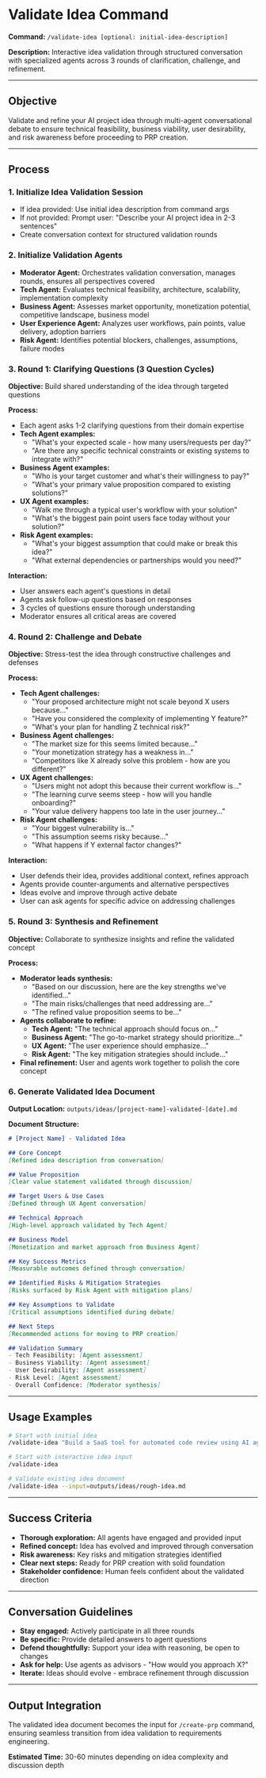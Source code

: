 # Validate Idea Command

**Command:** `/validate-idea [optional: initial-idea-description]`

**Description:** Interactive idea validation through structured conversation with specialized agents across 3 rounds of clarification, challenge, and refinement.

---

## Objective
Validate and refine your AI project idea through multi-agent conversational debate to ensure technical feasibility, business viability, user desirability, and risk awareness before proceeding to PRP creation.

---

## Process

### 1. Initialize Idea Validation Session
- If idea provided: Use initial idea description from command args
- If not provided: Prompt user: "Describe your AI project idea in 2-3 sentences"
- Create conversation context for structured validation rounds

### 2. Initialize Validation Agents
- **Moderator Agent:** Orchestrates validation conversation, manages rounds, ensures all perspectives covered
- **Tech Agent:** Evaluates technical feasibility, architecture, scalability, implementation complexity
- **Business Agent:** Assesses market opportunity, monetization potential, competitive landscape, business model
- **User Experience Agent:** Analyzes user workflows, pain points, value delivery, adoption barriers
- **Risk Agent:** Identifies potential blockers, challenges, assumptions, failure modes

### 3. Round 1: Clarifying Questions (3 Question Cycles)

**Objective:** Build shared understanding of the idea through targeted questions

**Process:**
- Each agent asks 1-2 clarifying questions from their domain expertise
- **Tech Agent examples:**
  - "What's your expected scale - how many users/requests per day?"
  - "Are there any specific technical constraints or existing systems to integrate with?"
- **Business Agent examples:**
  - "Who is your target customer and what's their willingness to pay?"
  - "What's your primary value proposition compared to existing solutions?"
- **UX Agent examples:**
  - "Walk me through a typical user's workflow with your solution"
  - "What's the biggest pain point users face today without your solution?"
- **Risk Agent examples:**
  - "What's your biggest assumption that could make or break this idea?"
  - "What external dependencies or partnerships would you need?"

**Interaction:**
- User answers each agent's questions in detail
- Agents ask follow-up questions based on responses
- 3 cycles of questions ensure thorough understanding
- Moderator ensures all critical areas are covered

### 4. Round 2: Challenge and Debate

**Objective:** Stress-test the idea through constructive challenges and defenses

**Process:**
- **Tech Agent challenges:**
  - "Your proposed architecture might not scale beyond X users because..."
  - "Have you considered the complexity of implementing Y feature?"
  - "What's your plan for handling Z technical risk?"
- **Business Agent challenges:**
  - "The market size for this seems limited because..."
  - "Your monetization strategy has a weakness in..."
  - "Competitors like X already solve this problem - how are you different?"
- **UX Agent challenges:**
  - "Users might not adopt this because their current workflow is..."
  - "The learning curve seems steep - how will you handle onboarding?"
  - "Your value delivery happens too late in the user journey..."
- **Risk Agent challenges:**
  - "Your biggest vulnerability is..."
  - "This assumption seems risky because..."
  - "What happens if Y external factor changes?"

**Interaction:**
- User defends their idea, provides additional context, refines approach
- Agents provide counter-arguments and alternative perspectives  
- Ideas evolve and improve through active debate
- User can ask agents for specific advice on addressing challenges

### 5. Round 3: Synthesis and Refinement

**Objective:** Collaborate to synthesize insights and refine the validated concept

**Process:**
- **Moderator leads synthesis:**
  - "Based on our discussion, here are the key strengths we've identified..."
  - "The main risks/challenges that need addressing are..."
  - "The refined value proposition seems to be..."
- **Agents collaborate to refine:**
  - **Tech Agent:** "The technical approach should focus on..."
  - **Business Agent:** "The go-to-market strategy should prioritize..."
  - **UX Agent:** "The user experience should emphasize..."
  - **Risk Agent:** "The key mitigation strategies should include..."
- **Final refinement:** User and agents work together to polish the core concept

### 6. Generate Validated Idea Document

**Output Location:** `outputs/ideas/[project-name]-validated-[date].md`

**Document Structure:**
```markdown
# [Project Name] - Validated Idea

## Core Concept
[Refined idea description from conversation]

## Value Proposition  
[Clear value statement validated through discussion]

## Target Users & Use Cases
[Defined through UX Agent conversation]

## Technical Approach
[High-level approach validated by Tech Agent]

## Business Model
[Monetization and market approach from Business Agent]

## Key Success Metrics
[Measurable outcomes defined through conversation]

## Identified Risks & Mitigation Strategies
[Risks surfaced by Risk Agent with mitigation plans]

## Key Assumptions to Validate
[Critical assumptions identified during debate]

## Next Steps
[Recommended actions for moving to PRP creation]

## Validation Summary
- Tech Feasibility: [Agent assessment]
- Business Viability: [Agent assessment] 
- User Desirability: [Agent assessment]
- Risk Level: [Agent assessment]
- Overall Confidence: [Moderator synthesis]
```

---

## Usage Examples

```bash
# Start with initial idea
/validate-idea "Build a SaaS tool for automated code review using AI agents"

# Start with interactive idea input
/validate-idea

# Validate existing idea document
/validate-idea --input=outputs/ideas/rough-idea.md
```

---

## Success Criteria

- **Thorough exploration:** All agents have engaged and provided input
- **Refined concept:** Idea has evolved and improved through conversation
- **Risk awareness:** Key risks and mitigation strategies identified
- **Clear next steps:** Ready for PRP creation with solid foundation
- **Stakeholder confidence:** Human feels confident about the validated direction

---

## Conversation Guidelines

- **Stay engaged:** Actively participate in all three rounds
- **Be specific:** Provide detailed answers to agent questions
- **Defend thoughtfully:** Support your idea with reasoning, be open to changes
- **Ask for help:** Use agents as advisors - "How would you approach X?"
- **Iterate:** Ideas should evolve - embrace refinement through discussion

---

## Output Integration

The validated idea document becomes the input for `/create-prp` command, ensuring seamless transition from idea validation to requirements engineering.

**Estimated Time:** 30-60 minutes depending on idea complexity and discussion depth